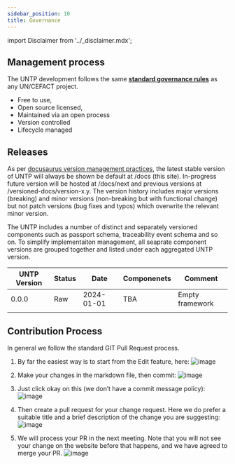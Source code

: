 ```yaml
---
sidebar_position: 10
title: Governance
---
```


import Disclaimer from '../\_disclaimer.mdx';

<Disclaimer />

## Management process

The UNTP development follows the same **[standard governance rules](https://github.com/uncefact/governance?tab=readme-ov-file#governance)** as any UN/CEFACT project. 

* Free to use, 
* Open source licensed, 
* Maintained via an open process
* Version controlled
* Lifecycle managed


## Releases 

As per [docusaurus version management practices](https://docusaurus.io/docs/versioning), the latest stable version of UNTP will always be shown be default at /docs (this site). In-progress future version will be hosted at /docs/next and previous versions at /versioned-docs/version-x.y. The version history includes major versions (breaking) and minor versions (non-breaking but with functional change) but not patch versions (bug fixes and typos) which overwrite the relevant minor version.

The UNTP includes a number of distinct and separately versioned components such as passport schema, traceability event schema and so on. To simplify implementaiton management, all seaprate component versions are grouped together and listed under each aggregated UNTP version.

|UNTP Version| Status| Date| Componenets | Comment|
|------|---|---|---|---|
|0.0.0|Raw| 2024-01-01| TBA |Empty framework|
| | | | | |

## Contribution Process
In general we follow the standard GIT Pull Request process.

1. By far the easiest way is to start from the Edit feature, here:
![image](https://github.com/uncefact/spec-untp/assets/1311010/4b1c7e3d-aed8-4a58-8cd6-d9969f5e8ceb)

2. Make your changes in the markdown file, then commit:
![image](https://github.com/uncefact/spec-untp/assets/1311010/2ff55bd0-1e68-406b-a9b3-3f229d9921fb)

3. Just click okay on this (we don’t have a commit message policy):
![image](https://github.com/uncefact/spec-untp/assets/1311010/4fec84b8-1d1a-4a2a-a523-023d84940691)

4. Then create a pull request for your change request. Here we do prefer a suitable title and a brief description of the change you are suggesting:
![image](https://github.com/uncefact/spec-untp/assets/1311010/c88cbf4a-57d9-42e6-86cf-ad6b1c9bb200)

5. We will process your PR in the next meeting. Note that you will not see your change on the website before that happens, and we have agreed to merge your PR.
![image](https://github.com/uncefact/spec-untp/assets/1311010/feaa69f7-8bad-45a0-aa3e-e678f74edb94)

